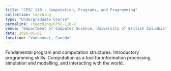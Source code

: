 ```yaml
---
title: "CPSC 110 - Computation, Programs, and Programming"
collection: teaching
type: "Undergraduate Course"
permalink: /teaching/CPSC-110-2
venue: "Department of Computer Science, University of British Columbia"
date: 2016-01-01
location: "Vancouver, Canada"
---
```


Fundamental program and computation structures. Introductory programming skills. Computation as a tool for information processing, simulation and modelling, and interacting with the world.